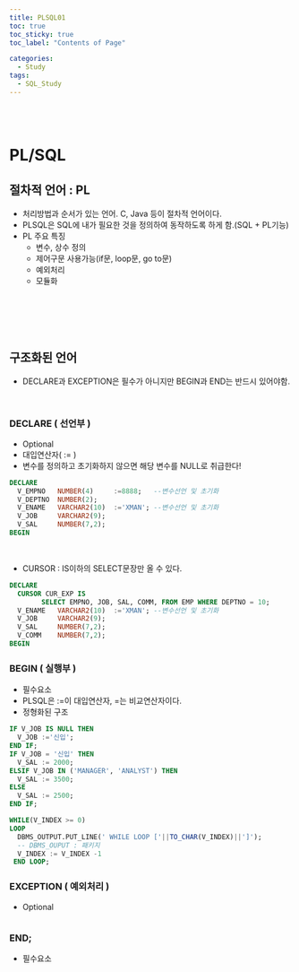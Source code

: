 ```yaml
---
title: PLSQL01
toc: true
toc_sticky: true
toc_label: "Contents of Page"

categories:
  - Study
tags:
  - SQL_Study
---
```


<br><br>

# PL/SQL
## 절차적 언어 : PL
* 처리방법과 순서가 있는 언어. C, Java 등이 절차적 언어이다.
* PLSQL은 SQL에 내가 필요한 것을 정의하여 동작하도록 하게 함.(SQL + PL기능)
* PL 주요 특징
  + 변수, 상수 정의
  + 제어구문 사용가능(if문, loop문, go to문)
  + 예외처리
  + 모듈화

<br><br><br><br>

## 구조화된 언어
* DECLARE과 EXCEPTION은 필수가 아니지만 BEGIN과 END는 반드시 있어야함.

<br>

### DECLARE ( 선언부 )
* Optional
* 대입연산자( := )
* 변수를 정의하고 초기화하지 않으면 해당 변수를 NULL로 취급한다!

```sql
DECLARE
  V_EMPNO   NUMBER(4)     :=8888;   --변수선언 및 초기화
  V_DEPTNO  NUMBER(2);
  V_ENAME   VARCHAR2(10)  :='XMAN'; --변수선언 및 초기화
  V_JOB     VARCHAR2(9);
  V_SAL     NUMBER(7,2);
BEGIN
```

<br>

* CURSOR : IS이하의 SELECT문장만 올 수 있다.

```sql
DECLARE
  CURSOR CUR_EXP IS
        SELECT EMPNO, JOB, SAL, COMM, FROM EMP WHERE DEPTNO = 10;
  V_ENAME   VARCHAR2(10)  :='XMAN'; --변수선언 및 초기화
  V_JOB     VARCHAR2(9);
  V_SAL     NUMBER(7,2);
  V_COMM    NUMBER(7,2);
BEGIN
```

### BEGIN ( 실행부 )
* 필수요소
* PLSQL은 :=이 대입연산자, =는 비교연산자이다.
* 정형화된 구조

```sql
IF V_JOB IS NULL THEN
  V_JOB :='신입';
END IF;
IF V_JOB = '신입' THEN 
  V_SAL := 2000;
ELSIF V_JOB IN ('MANAGER', 'ANALYST') THEN
  V_SAL := 3500;
ELSE
  V_SAL := 2500;
END IF;
```

```sql
WHILE(V_INDEX >= 0)
LOOP
  DBMS_OUTPUT.PUT_LINE(' WHILE LOOP ['||TO_CHAR(V_INDEX)||']');
  -- DBMS_OUPUT : 패키지
  V_INDEX := V_INDEX -1
 END LOOP;
```

### EXCEPTION ( 예외처리 )
* Optional

```sql


```

### END;
* 필수요소
